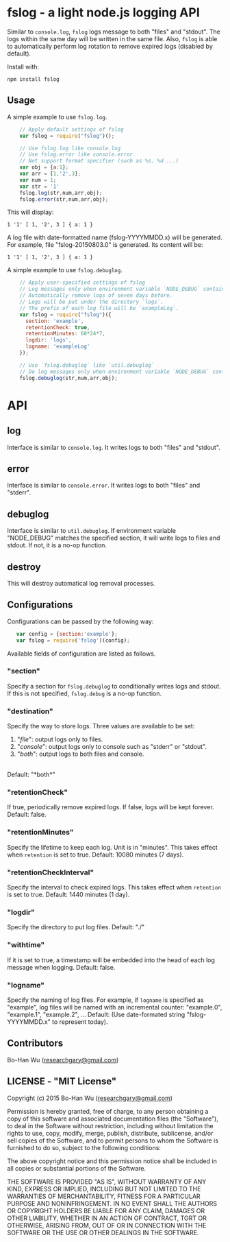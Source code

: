 fslog - a light node.js logging API 
===========================

Similar to `console.log`, `fslog` logs message to both "files" and "stdout". The logs within the same day will be written in the same file. Also, `fslog` is able to automatically perform log rotation to remove expired logs (disabled by default).

Install with:

    npm install fslog 

## Usage

A simple example to use `fslog.log`.

```js
    // Apply default settings of fslog
    var fslog = require("fslog")();

    // Use fslog.log like console.log
    // Use fslog.error like console.error
    // Not support format specifier (such as %s, %d ...)
    var obj = {a:1};
    var arr = [1,'2',3];
    var num = 1;
    var str = '1'
    fslog.log(str,num,arr,obj);
    fslog.error(str,num,arr,obj);
```

This will display:

    1 '1' [ 1, '2', 3 ] { a: 1 }

A log file with date-formatted name (fslog-YYYYMMDD.x) will be generated. For example, file "fslog-20150803.0" is generated. Its content will be:

    1 '1' [ 1, '2', 3 ] { a: 1 }

A simple example to use `fslog.debuglog`.

```js
    // Apply user-specified settings of fslog
    // Log messages only when environment variable `NODE_DEBUG` contains `example`.
    // Automatically remove logs of seven days before.
    // Logs will be put under the directory `logs`.
    // The prefix of each log file will be `exampleLog`.
    var fslog = require("fslog")({
      section: 'example',
      retentionCheck: true, 
      retentionMinutes: 60*24*7,
      logdir: 'logs',
      logname: 'exampleLog'
    });

    // Use `fslog.debuglog` like `util.debuglog`
    // Do log messages only when environment variable `NODE_DEBUG` contains `example`. 
    fslog.debuglog(str,num,arr,obj);
```

# API
## log
   Interface is similar to `console.log`. It writes logs to both "files" and "stdout".

## error 
   Interface is similar to `console.error`. It writes logs to both "files" and "stderr".

## debuglog
   Interface is similar to `util.debuglog`. If environment variable "NODE_DEBUG" matches the specified section, it will write logs to files and stdout. If not, it is a no-op function.

## destroy
   This will destroy automatical log removal processes.

## Configurations 

Configurations can be passed by the following way:
```js
   var config = {section:'example'};
   var fslog = require('fslog')(config);     
```

Available fields of configuration are listed as follows.

### "section"
   Specify a section for `fslog.debuglog` to conditionally writes logs and stdout. 
   If this is not specified, `fslog.debug` is a no-op function.

### "destination"
   Specify the way to store logs. Three values are available to be set:
   <br>
   1. "*file*": output logs only to files.
   2. "*console*": output logs only to console such as "stderr" or "stdout".
   3. "*both*": output logs to both files and console.
   <br>
   Default: "*both*"

### "retentionCheck"
   If true, periodically remove expired logs.
   If false, logs will be kept forever.
   Default: false.

### "retentionMinutes"
   Specify the lifetime to keep each log. Unit is in "minutes".
   This takes effect when `retention` is set to true.
   Default: 10080 minutes (7 days).

### "retentionCheckInterval"
   Specify the interval to check expired logs. 
   This takes effect when `retention` is set to true.
   Default: 1440 minutes (1 day).

### "logdir"
   Specify the directory to put log files.
   Default: "./"

### "withtime"
   If it is set to true, a timestamp will be embedded into the head of each log message when logging.
   Default: false.

### "logname"
   Specify the naming of log files. 
   For example, if `logname` is specified as "example", log files will be named with an incremental counter:
   "example.0", "example.1", "example.2", ...
   Default: (Use date-formated string "fslog-YYYYMMDD.x" to represent today).

## Contributors
Bo-Han Wu (researchgary@gmail.com)

## LICENSE - "MIT License"

Copyright (c) 2015 Bo-Han Wu (researchgary@gmail.com)

Permission is hereby granted, free of charge, to any person
obtaining a copy of this software and associated documentation
files (the "Software"), to deal in the Software without
restriction, including without limitation the rights to use,
copy, modify, merge, publish, distribute, sublicense, and/or sell
copies of the Software, and to permit persons to whom the
Software is furnished to do so, subject to the following
conditions:

The above copyright notice and this permission notice shall be
included in all copies or substantial portions of the Software.

THE SOFTWARE IS PROVIDED "AS IS", WITHOUT WARRANTY OF ANY KIND,
EXPRESS OR IMPLIED, INCLUDING BUT NOT LIMITED TO THE WARRANTIES
OF MERCHANTABILITY, FITNESS FOR A PARTICULAR PURPOSE AND
NONINFRINGEMENT. IN NO EVENT SHALL THE AUTHORS OR COPYRIGHT
HOLDERS BE LIABLE FOR ANY CLAIM, DAMAGES OR OTHER LIABILITY,
WHETHER IN AN ACTION OF CONTRACT, TORT OR OTHERWISE, ARISING
FROM, OUT OF OR IN CONNECTION WITH THE SOFTWARE OR THE USE OR
OTHER DEALINGS IN THE SOFTWARE.
